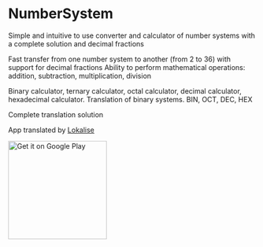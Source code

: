 # NumberSystem

Simple and intuitive to use converter and calculator of number systems with a complete solution and decimal fractions

Fast transfer from one number system to another (from 2 to 36) with support for decimal fractions
Ability to perform mathematical operations: addition, subtraction, multiplication, division

Binary calculator, ternary calculator, octal calculator, decimal calculator, hexadecimal calculator. Translation of binary systems.
BIN, OCT, DEC, HEX

Complete translation solution

App translated by <a href='https://lokalise.com'>Lokalise</a>

<a href='https://play.google.com/store/apps/details?id=ru.sandello.binaryconverter'><img alt='Get it on Google Play' src='https://play.google.com/intl/en_us/badges/images/generic/en_badge_web_generic.png' width='200'/></a>
